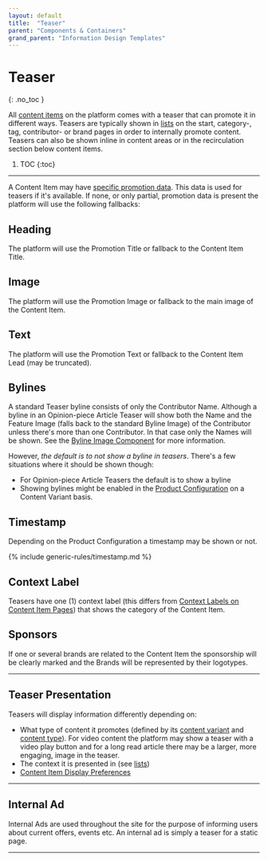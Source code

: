 ```yaml
---
layout: default
title:  "Teaser"
parent: "Components & Containers"
grand_parent: "Information Design Templates"
---
```


# Teaser
{: .no_toc }

All [content items](../data-models/content-item.md) on the platform comes with a teaser that can promote it in different ways. Teasers are typically shown in [lists](components-and-containers-list.md) on the start, category-, tag, contributor- or brand pages in order to internally promote content. Teasers can also be shown inline in content areas or in the recirculation section below content items.

1. TOC
{:toc}

----

A Content Item may have [specific promotion data](../data-models/content-item.md#promotion--indexing-data). This data is used for teasers if it's available. If none, or only partial, promotion data is present the platform will use the following fallbacks:

## Heading
The platform will use the Promotion Title or fallback to the Content Item Title.

## Image
The platform will use the Promotion Image or fallback to the main image of the Content Item.

## Text
The platform will use the Promotion Text or fallback to the Content Item Lead (may be truncated).

## Bylines

A standard Teaser byline consists of only the Contributor Name. Although a byline in an Opinion-piece Article Teaser will show both the Name and the Feature Image (falls back to the standard Byline Image) of the Contributor unless there's more than one Contributor. In that case only the Names will be shown. See the [Byline Image Component](components-and-containers-byline-image.md) for more information.  

However, *the default is to not show a byline in teasers*. There's a few situations where it should be shown though:
* For Opinion-piece Article Teasers the default is to show a byline
* Showing bylines might be enabled in the [Product Configuration](../configuration/content-item-teaser-preferences.md) on a Content Variant basis.

## Timestamp
Depending on the Product Configuration a timestamp may be shown or not. 

{% include generic-rules/timestamp.md %}

## Context Label

Teasers have one (1) context label (this differs from [Context Labels on Content Item Pages](content-item.md#context-label)) that shows the category of the Content Item.

## Sponsors

If one or several brands are related to the Content Item the sponsorship will be clearly marked and the Brands will be represented by their logotypes.

----

## Teaser Presentation

Teasers will display information differently depending on: 
* What type of content it promotes (defined by its [content variant](../data-models/content-item.html#content-variants) and [content type](../data-models/content-item.html)). For video content the platform may show a teaser with a video play button and for a long read article there may be a larger, more engaging, image in the teaser.
* The context it is presented in (see [lists](components-and-containers-list.md))
* [Content Item Display Preferences](../configuration/general-product-preferences.md) 

----

## Internal Ad

Internal Ads are used throughout the site for the purpose of informing users about current offers, events etc. An 
internal ad is simply a teaser for a static page.

----

